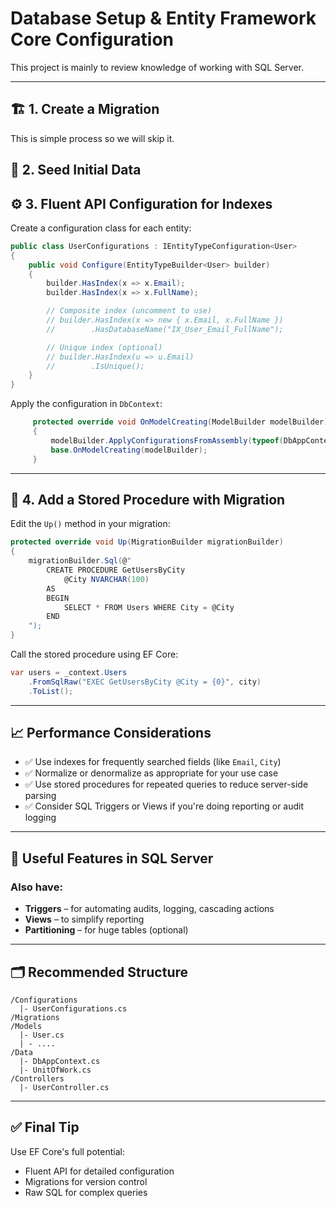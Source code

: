 # Database Setup & Entity Framework Core Configuration
This project is mainly to review knowledge of working with SQL Server.

---

## 🏗️ 1. Create a Migration

This is simple process so we will skip it.


## 🌱 2. Seed Initial Data


## ⚙️ 3. Fluent API Configuration for Indexes

Create a configuration class for each entity:

```csharp
public class UserConfigurations : IEntityTypeConfiguration<User>
{
    public void Configure(EntityTypeBuilder<User> builder)
    {
        builder.HasIndex(x => x.Email);
        builder.HasIndex(x => x.FullName);

        // Composite index (uncomment to use)
        // builder.HasIndex(x => new { x.Email, x.FullName })
        //        .HasDatabaseName("IX_User_Email_FullName");

        // Unique index (optional)
        // builder.HasIndex(u => u.Email)
        //        .IsUnique();
    }
}
```

Apply the configuration in `DbContext`:

```csharp
     protected override void OnModelCreating(ModelBuilder modelBuilder)
     {   
         modelBuilder.ApplyConfigurationsFromAssembly(typeof(DbAppContext).Assembly);
         base.OnModelCreating(modelBuilder);
     }
```

---

## 🧠 4. Add a Stored Procedure with Migration

Edit the `Up()` method in your migration:

```csharp
protected override void Up(MigrationBuilder migrationBuilder)
{
    migrationBuilder.Sql(@"
        CREATE PROCEDURE GetUsersByCity
            @City NVARCHAR(100)
        AS
        BEGIN
            SELECT * FROM Users WHERE City = @City
        END
    ");
}
```

Call the stored procedure using EF Core:

```csharp
var users = _context.Users
    .FromSqlRaw("EXEC GetUsersByCity @City = {0}", city)
    .ToList();
```

---

## 📈 Performance Considerations

* ✅ Use indexes for frequently searched fields (like `Email`, `City`)
* ✅ Normalize or denormalize as appropriate for your use case
* ✅ Use stored procedures for repeated queries to reduce server-side parsing
* ✅ Consider SQL Triggers or Views if you're doing reporting or audit logging

---

## 🧰 Useful Features in SQL Server

### Also have:
* **Triggers** – for automating audits, logging, cascading actions
* **Views** – to simplify reporting
* **Partitioning** – for huge tables (optional)

---

## 🗂 Recommended Structure

```
/Configurations
  |- UserConfigurations.cs
/Migrations
/Models
  |- User.cs
  | - ....
/Data
  |- DbAppContext.cs
  |- UnitOfWork.cs
/Controllers
  |- UserController.cs
```

---

## ✅ Final Tip

Use EF Core's full potential:

* Fluent API for detailed configuration
* Migrations for version control
* Raw SQL for complex queries

